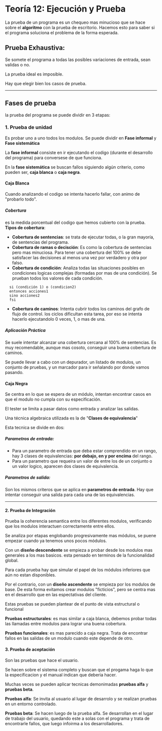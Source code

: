 
# Teoría 12: Ejecución y Prueba
La prueba de un programa es un chequeo mas minucioso que se hace sobre el **algoritmo** con la prueba de escritorio. Hacemos esto para saber si el programa soluciona el problema de la forma esperada.

## Prueba Exhaustiva:
Se somete el programa a todas las posibles variaciones de entrada, sean validas o no.

La prueba ideal es imposible.

Hay que elegir bien los casos de prueba.

___
## Fases de prueba

la prueba del programa se puede dividir en 3 etapas:

### 1. Prueba de unidad
Es probar uno a uno todos los modulos.
Se puede dividir en **Fase informal** y **Fase sistemática**

La **fase informal** consiste en ir ejecutando el codigo (durante el desarrollo del programa) para conversese de que funciona.

En la **fase sistemática** se buscan fallos siguiendo algún criterio, como pueden ser, **caja blanca** o **caja negra**.


#### Caja Blanca

Cuando analizando el codigo se intenta hacerlo fallar, con animo de "probarlo todo".

##### Cobertura 
es la medida porcentual del codigo que hemos cubierto con la prueba.
**Tipos de cobertura**:

 - **Cobertura de sentencias**: se trata de ejecutar todas, o la gran mayoría, de sentencias del programa.
 - **Cobertura de ramas o decisción**:  Es como la cobertura de sentencias pero mas minuciosa. Para tener una cobertura del 100% se debe satisfacer las decisiones al menos una vez por verdadero y otra por falso.
 - **Cobertura de condición**: Analiza todas las situaciones posibles en condiciones logicas complejas (formadas por mas de una condición). Se prueban todos los valores de cada condición.
```
  si (condición 1) o (condicion2)
  entonces acciones1
  sino acciones2
  fsi
```

- **Cobertura de caminos**: Intenta cubrir todos los caminos del grafo de flujo de control. los ciclos dificultan esta tarea, por eso se intenta hacerlo ejecutandolo 0 veces, 1, o mas de una.

##### Aplicación Práctica
Se suele intentar alcanzar una cobertura cercana al 100% de sentencias. Es muy recomendable, aunque mas cosoto, conseguir una buena cobertura de caminos.

Se puede llevar a cabo con un depurador, un listado de modulos, un conjunto de pruebas, y un marcador para ir señalando por donde vamos pasando.

#### Caja Negra

Se centra en lo que se espera de un módulo, intentan encontrar casos en que el modulo no cumpla con su especificación.

El tester se limita a pasar datos como entrada y analizar las salidas.

Una técnica algebraica utilizada es la de "**Clases de equivalencia**"

Esta tecnica se divide en dos:
##### Parametros de entrada:
- Para un parametro de entrada que deba estar comprendido en un rango, hay 3 clases de equivalencias: **por debajo, en y por encima** del rango.
- Para un parametro que requeira un valor de entre los de un conjunto o un valor logico, aparecen dos clases de equivalencia.
##### Parametros de salida:
Son los mismos criteros que se aplica en **parametros de entrada**. Hay que intentar conseguir una salida para cada una de las equivalencias.
___
#### 2. Prueba de Integración
Prueba la coherencia semantica entre los diferentes modulos, verificando que los modulos interactuen correctamente entre ellos.

Se analiza por etapas englobando progresivamente mas módulos, se puene empezar cuando ya tenemos unos pocos módulos.

Con un **diseño descendente** se empieza a probar desde los modulos mas generales a los mas basicos. esta pensado en terminos de la funcionalidad global.

Para cada prueba hay que simular el papel de los módulos inferiores que aún no estan disponibles.

Por el contrario, con un **diseño ascendente** se empieza por los modulos de base. De esta forma evitamos crear modulos "ficticios", pero se centra mas en el desarrollo que en las espectativas del cliente.

Estas pruebas se pueden plantear de el punto de vista estructural o funcional

**Pruebas estructurales**: es mas similar a caja blanca, debemos probar todas las llamadas entre modulos para lograr una buena cobertura.

**Pruebas funcionales**: es mas parecido a caja negra. Trata de encontrar fallos en las salidas de un modulo cuando este depende de otro.

#### 3. Prueba de aceptación
Son las pruebas que hace el usuario.

Se hacen sobre el sistema completo y buscan que el progama haga lo que la especificacion y el manual indican que deberia hacer.

Muchas veces se pueden aplicar tecnicas demonimadas **pruebas alfa** y **pruebas beta**.

**Pruebas alfa**:  Se invita al usuario al lugar de desarrolo y se realizan pruebas en un entorno controlado.

**Pruebas beta**: Se hacen luego de la prueba alfa. Se desarrollan en el lugar de trabajo del usuario, quedando este a solas con el programa  y trata de encontrarle fallos, que luego infoirma a los desarrolladores.